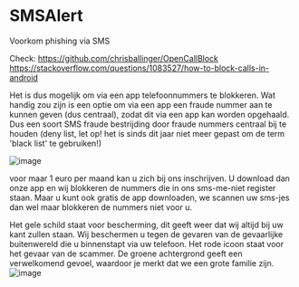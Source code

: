 # SMSAlert
Voorkom phishing via SMS

Check:
https://github.com/chrisballinger/OpenCallBlock
https://stackoverflow.com/questions/1083527/how-to-block-calls-in-android

Het is dus mogelijk om via een app telefoonnummers te blokkeren. Wat handig zou zijn is een optie om via een app een fraude nummer aan te kunnen geven (dus centraal), zodat dit via een app kan worden opgehaald. Dus een soort SMS fraude bestrijding door fraude nummers centraal bij te houden (deny list, let op! het is sinds dit jaar niet meer gepast om de term 'black list' te gebruiken!)  

![image](https://user-images.githubusercontent.com/84841091/121326759-21966c80-c913-11eb-89ee-bddb857b3d27.png)



voor maar 1 euro per maand kan u zich bij ons inschrijven. U download dan onze app en wij blokkeren de nummers die in ons sms-me-niet register staan. Maar u kunt ook gratis de app downloaden, we scannen uw sms-jes dan wel maar blokkeren de nummers niet voor u.


Het gele schild staat voor bescherming, dit geeft weer dat wij altijd bij uw kant zullen staan. Wij beschermen u tegen de gevaren van de gevaarlijke buitenwereld die u binnenstapt via uw telefoon. Het rode icoon staat voor het gevaar van de scammer. De groene achtergrond geeft een verwelkomend gevoel, waardoor je merkt dat we een grote familie zijn.
![image](https://user-images.githubusercontent.com/84903135/122192561-105dda80-ce94-11eb-814d-d34c39685de3.png)
